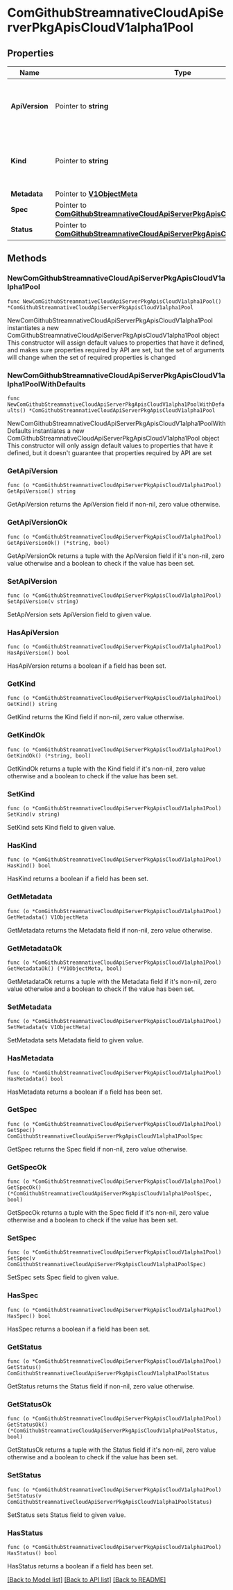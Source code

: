 # ComGithubStreamnativeCloudApiServerPkgApisCloudV1alpha1Pool

## Properties

Name | Type | Description | Notes
------------ | ------------- | ------------- | -------------
**ApiVersion** | Pointer to **string** | APIVersion defines the versioned schema of this representation of an object. Servers should convert recognized schemas to the latest internal value, and may reject unrecognized values. More info: https://git.k8s.io/community/contributors/devel/sig-architecture/api-conventions.md#resources | [optional] 
**Kind** | Pointer to **string** | Kind is a string value representing the REST resource this object represents. Servers may infer this from the endpoint the client submits requests to. Cannot be updated. In CamelCase. More info: https://git.k8s.io/community/contributors/devel/sig-architecture/api-conventions.md#types-kinds | [optional] 
**Metadata** | Pointer to [**V1ObjectMeta**](V1ObjectMeta.md) |  | [optional] 
**Spec** | Pointer to [**ComGithubStreamnativeCloudApiServerPkgApisCloudV1alpha1PoolSpec**](ComGithubStreamnativeCloudApiServerPkgApisCloudV1alpha1PoolSpec.md) |  | [optional] 
**Status** | Pointer to [**ComGithubStreamnativeCloudApiServerPkgApisCloudV1alpha1PoolStatus**](ComGithubStreamnativeCloudApiServerPkgApisCloudV1alpha1PoolStatus.md) |  | [optional] 

## Methods

### NewComGithubStreamnativeCloudApiServerPkgApisCloudV1alpha1Pool

`func NewComGithubStreamnativeCloudApiServerPkgApisCloudV1alpha1Pool() *ComGithubStreamnativeCloudApiServerPkgApisCloudV1alpha1Pool`

NewComGithubStreamnativeCloudApiServerPkgApisCloudV1alpha1Pool instantiates a new ComGithubStreamnativeCloudApiServerPkgApisCloudV1alpha1Pool object
This constructor will assign default values to properties that have it defined,
and makes sure properties required by API are set, but the set of arguments
will change when the set of required properties is changed

### NewComGithubStreamnativeCloudApiServerPkgApisCloudV1alpha1PoolWithDefaults

`func NewComGithubStreamnativeCloudApiServerPkgApisCloudV1alpha1PoolWithDefaults() *ComGithubStreamnativeCloudApiServerPkgApisCloudV1alpha1Pool`

NewComGithubStreamnativeCloudApiServerPkgApisCloudV1alpha1PoolWithDefaults instantiates a new ComGithubStreamnativeCloudApiServerPkgApisCloudV1alpha1Pool object
This constructor will only assign default values to properties that have it defined,
but it doesn't guarantee that properties required by API are set

### GetApiVersion

`func (o *ComGithubStreamnativeCloudApiServerPkgApisCloudV1alpha1Pool) GetApiVersion() string`

GetApiVersion returns the ApiVersion field if non-nil, zero value otherwise.

### GetApiVersionOk

`func (o *ComGithubStreamnativeCloudApiServerPkgApisCloudV1alpha1Pool) GetApiVersionOk() (*string, bool)`

GetApiVersionOk returns a tuple with the ApiVersion field if it's non-nil, zero value otherwise
and a boolean to check if the value has been set.

### SetApiVersion

`func (o *ComGithubStreamnativeCloudApiServerPkgApisCloudV1alpha1Pool) SetApiVersion(v string)`

SetApiVersion sets ApiVersion field to given value.

### HasApiVersion

`func (o *ComGithubStreamnativeCloudApiServerPkgApisCloudV1alpha1Pool) HasApiVersion() bool`

HasApiVersion returns a boolean if a field has been set.

### GetKind

`func (o *ComGithubStreamnativeCloudApiServerPkgApisCloudV1alpha1Pool) GetKind() string`

GetKind returns the Kind field if non-nil, zero value otherwise.

### GetKindOk

`func (o *ComGithubStreamnativeCloudApiServerPkgApisCloudV1alpha1Pool) GetKindOk() (*string, bool)`

GetKindOk returns a tuple with the Kind field if it's non-nil, zero value otherwise
and a boolean to check if the value has been set.

### SetKind

`func (o *ComGithubStreamnativeCloudApiServerPkgApisCloudV1alpha1Pool) SetKind(v string)`

SetKind sets Kind field to given value.

### HasKind

`func (o *ComGithubStreamnativeCloudApiServerPkgApisCloudV1alpha1Pool) HasKind() bool`

HasKind returns a boolean if a field has been set.

### GetMetadata

`func (o *ComGithubStreamnativeCloudApiServerPkgApisCloudV1alpha1Pool) GetMetadata() V1ObjectMeta`

GetMetadata returns the Metadata field if non-nil, zero value otherwise.

### GetMetadataOk

`func (o *ComGithubStreamnativeCloudApiServerPkgApisCloudV1alpha1Pool) GetMetadataOk() (*V1ObjectMeta, bool)`

GetMetadataOk returns a tuple with the Metadata field if it's non-nil, zero value otherwise
and a boolean to check if the value has been set.

### SetMetadata

`func (o *ComGithubStreamnativeCloudApiServerPkgApisCloudV1alpha1Pool) SetMetadata(v V1ObjectMeta)`

SetMetadata sets Metadata field to given value.

### HasMetadata

`func (o *ComGithubStreamnativeCloudApiServerPkgApisCloudV1alpha1Pool) HasMetadata() bool`

HasMetadata returns a boolean if a field has been set.

### GetSpec

`func (o *ComGithubStreamnativeCloudApiServerPkgApisCloudV1alpha1Pool) GetSpec() ComGithubStreamnativeCloudApiServerPkgApisCloudV1alpha1PoolSpec`

GetSpec returns the Spec field if non-nil, zero value otherwise.

### GetSpecOk

`func (o *ComGithubStreamnativeCloudApiServerPkgApisCloudV1alpha1Pool) GetSpecOk() (*ComGithubStreamnativeCloudApiServerPkgApisCloudV1alpha1PoolSpec, bool)`

GetSpecOk returns a tuple with the Spec field if it's non-nil, zero value otherwise
and a boolean to check if the value has been set.

### SetSpec

`func (o *ComGithubStreamnativeCloudApiServerPkgApisCloudV1alpha1Pool) SetSpec(v ComGithubStreamnativeCloudApiServerPkgApisCloudV1alpha1PoolSpec)`

SetSpec sets Spec field to given value.

### HasSpec

`func (o *ComGithubStreamnativeCloudApiServerPkgApisCloudV1alpha1Pool) HasSpec() bool`

HasSpec returns a boolean if a field has been set.

### GetStatus

`func (o *ComGithubStreamnativeCloudApiServerPkgApisCloudV1alpha1Pool) GetStatus() ComGithubStreamnativeCloudApiServerPkgApisCloudV1alpha1PoolStatus`

GetStatus returns the Status field if non-nil, zero value otherwise.

### GetStatusOk

`func (o *ComGithubStreamnativeCloudApiServerPkgApisCloudV1alpha1Pool) GetStatusOk() (*ComGithubStreamnativeCloudApiServerPkgApisCloudV1alpha1PoolStatus, bool)`

GetStatusOk returns a tuple with the Status field if it's non-nil, zero value otherwise
and a boolean to check if the value has been set.

### SetStatus

`func (o *ComGithubStreamnativeCloudApiServerPkgApisCloudV1alpha1Pool) SetStatus(v ComGithubStreamnativeCloudApiServerPkgApisCloudV1alpha1PoolStatus)`

SetStatus sets Status field to given value.

### HasStatus

`func (o *ComGithubStreamnativeCloudApiServerPkgApisCloudV1alpha1Pool) HasStatus() bool`

HasStatus returns a boolean if a field has been set.


[[Back to Model list]](../README.md#documentation-for-models) [[Back to API list]](../README.md#documentation-for-api-endpoints) [[Back to README]](../README.md)


